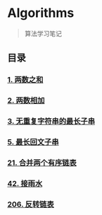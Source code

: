 # Algorithms

> 算法学习笔记

## 目录

### [1. 两数之和](1.两数之和.md)

### [2. 两数相加](2.两数相加.md)

### [3. 无重复字符串的最长子串](3.无重复字符串的最长子串.md)

### [5. 最长回文子串](5.最长回文子串.md)

### [21. 合并两个有序链表](21.合并两个有序链表.md)

### [42. 接雨水](42.接雨水.md)

### [206. 反转链表](206.反转链表.md)
